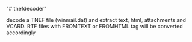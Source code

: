 "# tnefdecoder"

decode a TNEF file (winmail.dat) and extract  text, html, attachments and VCARD. RTF files with FROMTEXT or FROMHTML tag will be converted accordingly
